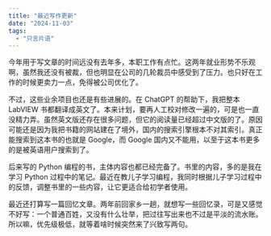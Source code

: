 ```yaml
---
title: "最近写作更新"
date: "2024-11-03"
tags: 
  - "只言片语"
---
```


今年用于写文章的时间远没有去年多，本职工作有点忙。这两年就业形势不乐观啊，虽然我还没有被裁，但也明显在公司的几轮裁员中感受到了压力。也只好在工作的时候更卖力一点，免得被公司优化了。

不过，这些业余项目也还是有些进展的。在 ChatGPT 的帮助下，我把整本 LabVIEW 书都翻译成英文了。本来计划，要再人工校对修改一遍的，可是也一直没精力弄。虽然英文版还存在很多问题，但它的阅读量已经超过中文版的了。原因可能还是因为我把书籍的网站建在了境外，国内的搜索引擎根本不对其索引。真正能搜索到这本书的也就是 Google，而 Google 国内又不能用，以至于这本书更多的是被英语用户搜索到了。

后来写的 Python 编程的书，主体内容也都已经完备了。书里的内容，多的是我在学习 Python 过程中的笔记。最近在教儿子学习编程，我同时根据儿子学习过程中的反馈，调整书里的一些内容，让它更适合给初学者使用。

最近还打算写一篇回忆文章。两年前回家乡一趟，就想写一些回忆录，可是又感觉不好写：一个普通百姓，又没有什么壮举，把过往写出来也不过是平淡的流水账。所以嘛，优先级极低，就等着啥时候突然来了兴致写两句。
